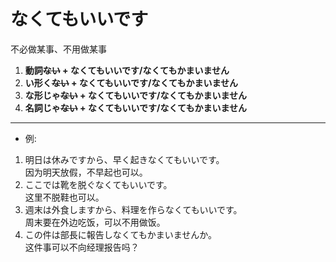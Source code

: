 # なくてもいいです  

不必做某事、不用做某事

1. **動詞~~ない~~ + なくてもいいです/なくてもかまいません**
2. **い形く~~ない~~ + なくてもいいです/なくてもかまいません**
3. **な形じゃ~~ない~~ + なくてもいいです/なくてもかまいません**
4. **名詞じゃ~~ない~~ + なくてもいいです/なくてもかまいません**  
***
* 例:  
1. 明日は休みですから、早く起きなくてもいいです。  
因为明天放假，不早起也可以。
2. ここでは靴を脱ぐなくてもいいです。  
这里不脱鞋也可以。
3. 週末は外食しますから、料理を作らなくてもいいです。  
周末要在外边吃饭，可以不用做饭。
4. この件は部長に報告しなくてもかまいませんか。  
这件事可以不向经理报告吗？
